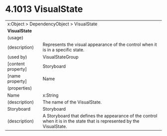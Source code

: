 <html dir="LTR" xmlns:mshelp="http://msdn.microsoft.com/mshelp" xmlns:ddue="http://ddue.schemas.microsoft.com/authoring/2003/5" xmlns:xlink="http://www.w3.org/1999/xlink" xmlns:tool="http://www.microsoft.com/tooltip">

<body>
 <input type="hidden" id="userDataCache" class="userDataStyle">
 <input type="hidden" id="hiddenScrollOffset">
 <img id="dropDownImage" style="display:none; height:0; width:0;" src="../local/drpdown.gif">
 <img id="dropDownHoverImage" style="display:none; height:0; width:0;" src="../local/drpdown_orange.gif">
 <img id="collapseImage" style="display:none; height:0; width:0;" src="../local/collapse.gif">
 <img id="expandImage" style="display:none; height:0; width:0;" src="../local/exp.gif">
 <img id="collapseAllImage" style="display:none; height:0; width:0;" src="../local/collall.gif">
 <img id="expandAllImage" style="display:none; height:0; width:0;" src="../local/expall.gif">
 <img id="copyImage" style="display:none; height:0; width:0;" src="../local/copycode.gif">
 <img id="copyHoverImage" style="display:none; height:0; width:0;" src="../local/copycodeHighlight.gif">
 <div id="header"><h1 class="heading">4.1013 VisualState</h1></div>

 <div id="mainSection">
 <div id="mainBody">
 <div id="allHistory" class="saveHistory" onsave="saveAll()" onload="loadAll()"></div>
 <p xmlns:wsd="http://wsdev.schemas.microsoft.com/authoring/2008/2" xmlns:msxsl="urn:schemas-microsoft-com:xslt" xmlns:script="urn:script" xmlns:build="urn:build">
 </p>
 <div id="sectionSection0" class="section" name="collapseableSection">
 <content xmlns="http://ddue.schemas.microsoft.com/authoring/2003/5" xmlns:wsd="http://wsdev.schemas.microsoft.com/authoring/2008/2" xmlns:msxsl="urn:schemas-microsoft-com:xslt" xmlns:script="urn:script" xmlns:build="urn:build">
 </content>
 </div>
 <div id="sectionSection1" class="section" name="collapseableSection">
 <content xmlns="http://ddue.schemas.microsoft.com/authoring/2003/5" xmlns:wsd="http://wsdev.schemas.microsoft.com/authoring/2008/2" xmlns:msxsl="urn:schemas-microsoft-com:xslt" xmlns:script="urn:script" xmlns:build="urn:build">
 <table class="ProtocolAuthoredTable" xmlns="">
 <tr><td colspan="2">
<mshelp:link keywords="c0d383e4-fcdb-4546-a06b-81c262fe2a5e" tabindex="0">x:Object</mshelp:link> &gt; <mshelp:link keywords="44a6e58f-41e0-4602-b1d2-75a9b44a5acb" tabindex="0">DependencyObject</mshelp:link> &gt; <mshelp:link keywords="bd916ac0-a54e-4be8-bc58-5d3fb52b11a2" tabindex="0">VisualState</mshelp:link> </td>
 </tr>
 <tr><td colspan="2">
 <b>VisualState</b> </td>
 </tr>
 <tr><td><div class="indent0">(usage)</div></td>
 <td></td>
 </tr>
 <tr><td><div class="indent0">(description)</div></td>
 <td>Represents the visual appearance of the control when it is in a specific state.</td>
 </tr>
 <tr><td><div class="indent0">(used by)</div></td>
 <td><mshelp:link keywords="ab8136d0-cd2d-43bb-8c54-7d69559b6112" tabindex="0">VisualStateGroup</mshelp:link></td>
 </tr>
 <tr><td><div class="indent0">[content property]</div></td>
 <td><mshelp:link keywords="bd916ac0-a54e-4be8-bc58-5d3fb52b11a2" tabindex="0">Storyboard</mshelp:link></td>
 </tr>
 <tr><td><div class="indent0">[name property]</div></td>
 <td><mshelp:link keywords="bd916ac0-a54e-4be8-bc58-5d3fb52b11a2" tabindex="0">Name</mshelp:link></td>
 </tr>
 <tr><td><div class="indent0">(properties)</div></td>
 <td></td>
 </tr>
 <tr><td><div class="indent2">Name</div></td>
 <td><mshelp:link keywords="34869e25-9e8d-49b4-b204-87bf0cf447ae" tabindex="0">x:String</mshelp:link></td>
 </tr>
 <tr><td><div class="indent4">(description)</div></td>
 <td>The name of the VisualState.</td>
 </tr>
 <tr><td><div class="indent2">Storyboard</div></td>
 <td><mshelp:link keywords="8039488b-ebd8-4f57-9afe-35214ec689c2" tabindex="0">Storyboard</mshelp:link></td>
 </tr>
 <tr><td><div class="indent4">(description)</div></td>
 <td>A Storyboard that defines the appearance of the control when it is in the state that is represented by the VisualState.</td>
 </tr>
</table>
 </content>
 </div>
 <!--[if gte IE 5]>
 <tool:tip element="languageFilterToolTip" avoidmouse="false"/>
 <![endif]-->
 </div>
 <a name="feedback"></a><span></span>
 </div>
</body></html>
